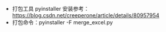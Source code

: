 - 打包工具 pyinstaller 安装参考：https://blog.csdn.net/creeperone/article/details/80957954
- 打包命令：pyinstaller -F merge_excel.py